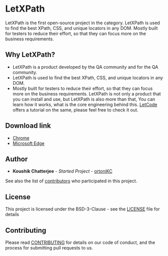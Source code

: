 # LetXPath

LetXPath is the first open-source project in the category.
LetXPath is used to find the best XPath, CSS, and unique locators in any DOM. Mostly built for testers to reduce their effort, so that they can focus more on the business requirements.

## Why LetXPath?

- LetXPath is a product developed by the QA community and for the QA community.
- LetXPath is used to find the best XPath, CSS, and unique locators in any DOM.
- Mostly built for testers to reduce their effort, so that they can focus more on the business requirements.
  LetXPath is not only a product that you can install and use, but LetXPath is also more than that, You can learn how it works, what is the core engineering behind this.
  [LetCode](https://youtube.com/letcode) offers a tutorial on the same, please feel free to check it out.

## Download link

 - [Chrome](https://chrome.google.com/webstore/detail/letxpath/bekehlnepmijedippfibbmbglglbmlgk)
 - [Microsoft Edge](https://microsoftedge.microsoft.com/addons/detail/letxpath/pofcpjkomkjloookffaigkimdkmnfgim)

## Author

- **Koushik Chatterjee** - _Started Project_ - [ortoniKC](https://github.com/ortonikc)

See also the list of [contributors](https://github.com/ortoniKC/LetXPath/graphs/contributors) who participated in this project.

## License

This project is licensed under the BSD-3-Clause - see the [LICENSE](LICENSE) file for details

## Contributing

Please read [CONTRIBUTING](CONTRIBUTING.md) for details on our code of conduct, and the process for submitting pull requests to us.

